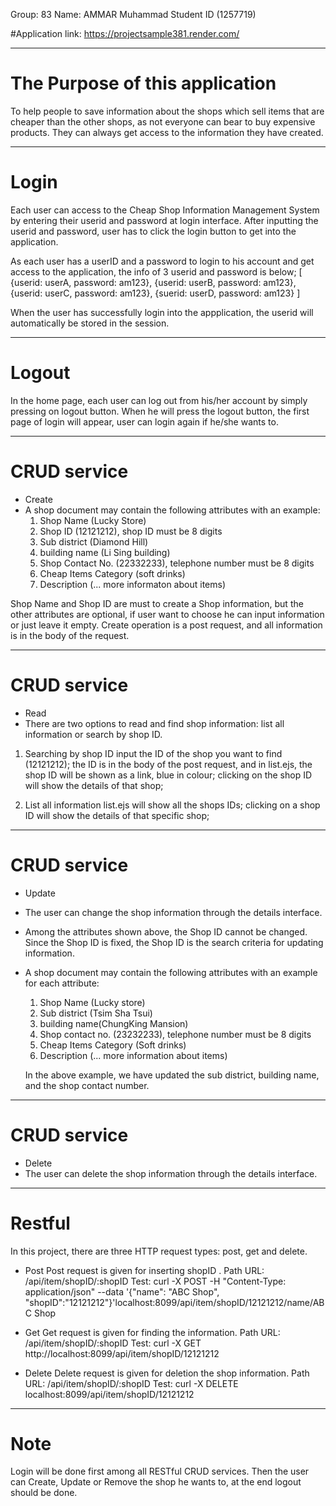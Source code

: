 Group: 83
Name: AMMAR Muhammad
Student ID (1257719)

#Application link: https://projectsample381.render.com/

*******************************************************
# The Purpose of this application 
To help people to save information about the shops which sell items that are cheaper than the other shops, as not everyone can bear to buy expensive products. They can always get access to the information they have created.

*******************************************************

# Login
Each user can access to the Cheap Shop Information Management System by entering their userid and password at login interface. After inputting the userid and password, user has to click the login button to get into the application.

As each user has a userID and a password to login to his account and get access to the application, the info of 3 userid and password is below;
[
	{userid: userA, password: am123},
	{userid: userB, password: am123},
	{userid: userC, password: am123},
	{suerid: userD, password: am123}
]

When the user has successfully login into the appplication, the userid will automatically be stored in the session.

*******************************************************

# Logout
In the home page, each user can log out from his/her account by simply pressing on logout button. When he will press the logout button, the first page of login will appear, user can login again if he/she wants to.

*******************************************************
# CRUD service
- Create
- A shop document may contain the following attributes with an example: 
	1) Shop Name (Lucky Store)
	2) Shop ID (12121212), shop ID must be 8 digits
	3) Sub district (Diamond Hill)
	4) building name (Li Sing building)
	5) Shop Contact No. (22332233), telephone number must be 8 digits
	6) Cheap Items Category (soft drinks)
	7) Description (... more informaton about items)

Shop Name and Shop ID are must to create a Shop information, but the other attributes are optional, if user want to choose he can input information or just leave it empty.
Create operation is a post request, and all information is in the body of the request.

*******************************************************
# CRUD service
- Read
- There are two options to read and find shop information: list all information or search by shop ID.

1) Searching by shop ID
	input the ID of the shop you want to find (12121212);
	the ID is in the body of the post request, and in list.ejs, the shop ID will be shown as a link, blue in colour;
	clicking on the shop ID will show the details of that shop;

2) List all information
	list.ejs will show all the shops IDs;
	clicking on a shop ID will show the details of that specific shop;



*******************************************************
# CRUD service
- Update
- The user can change the shop information through the details interface.
- Among the attributes shown above, the Shop ID cannot be changed. Since the Shop ID is fixed, the Shop ID is the search criteria for updating information.

- A shop document may contain the following attributes with an example for each attribute: 
	1) Shop Name (Lucky store)
	2) Sub district (Tsim Sha Tsui)
	3) building name(ChungKing Mansion)
	4) Shop contact no. (23232233), telephone number must be 8 digits
	5) Cheap Items Category (Soft drinks)
	6) Description (... more information about items)

	In the above example, we have updated the sub district, building name, and the shop contact number.

*******************************************************
# CRUD service
- Delete
- The user can delete the shop information through the details interface.

*******************************************************
# Restful
In this project, there are three HTTP request types: post, get and delete.
- Post 
	Post request is given for inserting shopID .
	Path URL: /api/item/shopID/:shopID
	Test: curl -X POST -H "Content-Type: application/json" --data '{"name": "ABC Shop", "shopID":"12121212"}'localhost:8099/api/item/shopID/12121212/name/ABC Shop

- Get
	Get request is given for finding the information.
	Path URL: /api/item/shopID/:shopID
	Test: curl -X GET http://localhost:8099/api/item/shopID/12121212

- Delete
	Delete request is given for deletion the shop information.
	Path URL: /api/item/shopID/:shopID
	Test: curl -X DELETE localhost:8099/api/item/shopID/12121212

*******************************************************

# Note
Login will be done first among all RESTful CRUD services. Then the user can Create, Update or Remove the shop he wants to, at the end logout should be done.


